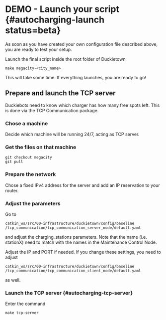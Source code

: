 # DEMO - Launch your script {#autocharging-launch status=beta}

As soon as you have created your own configuration file described above, you are ready to test your setup.

Launch the final script inside the root folder of Duckietown

    make megacity-<city_name>

This will take some time. If everything launches, you are ready to go!

## Prepare and launch the TCP server

Duckiebots need to know which charger has how many free spots left. This is done via the TCP Communication package.

### Chose a machine

Decide which machine will be running 24/7, acting as TCP server.

### Get the files on that machine

    git checkout megacity
    git pull

### Prepare the network

Chose a fixed IPv4 address for the server and add an IP reservation to your router.

### Adjust the parameters

Go to

    catkin_ws/src/00-infrastructure/duckietown/config/baseline
    /tcp_communication/tcp_communication_server_node/default.yaml

and adjust the charging_stations parameters. Note that the name (i.e. stationX) need to match with the names in the Maintenance Control Node.

Adjust the IP and PORT if needed. If you change these settings, you need to adjust

    catkin_ws/src/00-infrastructure/duckietown/config/baseline
    /tcp_communication/tcp_communication_client_node/default.yaml

as well.

### Launch the TCP server {#autocharging-tcp-server}

Enter the command

    make tcp-server
